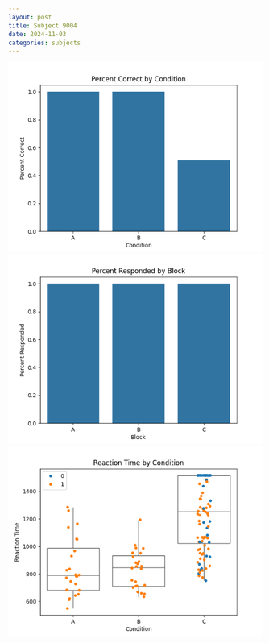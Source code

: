 ```yaml
---
layout: post
title: Subject 9004
date: 2024-11-03
categories: subjects
---
```


![](data/9004/run-6/9004_ATS_percent_correct.png)
![](data/9004/run-6/9004_ATS_percent_responded.png)
![](data/9004/run-6/9004_ATS_rt.png)
